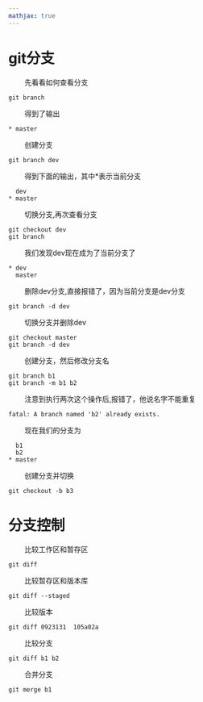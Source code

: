 ```yaml
---
mathjax: true
---
```


# git分支
&emsp;&emsp; 先看看如何查看分支
```
git branch
```
&emsp;&emsp; 得到了输出
```
* master
```
&emsp;&emsp; 创建分支
```
git branch dev
```
&emsp;&emsp;  得到下面的输出，其中\*表示当前分支
```
  dev
* master
```

<!---more-->
&emsp;&emsp; 切换分支,再次查看分支
```
git checkout dev
git branch
```
&emsp;&emsp; 我们发现dev现在成为了当前分支了
```
* dev
  master
```
&emsp;&emsp; 删除dev分支,直接报错了，因为当前分支是dev分支
```
git branch -d dev
```
&emsp;&emsp; 切换分支并删除dev
```
git checkout master
git branch -d dev
```
&emsp;&emsp; 创建分支，然后修改分支名
```
git branch b1
git branch -m b1 b2
```
&emsp;&emsp; 注意到执行两次这个操作后,报错了，他说名字不能重复
```
fatal: A branch named 'b2' already exists.
```
&emsp;&emsp; 现在我们的分支为
```
  b1
  b2
* master
```
&emsp;&emsp; 创建分支并切换
```
git checkout -b b3  
```

# 分支控制
&emsp;&emsp; 比较工作区和暂存区
```
git diff
```
&emsp;&emsp; 比较暂存区和版本库
```
git diff --staged
```
&emsp;&emsp; 比较版本
```
git diff 0923131  105a02a
```
&emsp;&emsp; 比较分支
```
git diff b1 b2
```
&emsp;&emsp; 合并分支
```
git merge b1
```

